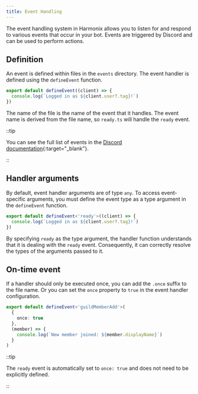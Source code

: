 ```yaml
---
title: Event Handling
---
```


The event handling system in Harmonix allows you to listen for and respond to various events that occur in your bot. Events are triggered by Discord and can be used to perform actions.

## Definition

An event is defined within files in the `events` directory. The event handler is defined using the `defineEvent` function.

```ts [events/ready.ts] icon=bxl:typescript,numbered
export default defineEvent((client) => {
  console.log(`Logged in as ${client.user?.tag}!`)
})
```

The name of the file is the name of the event that it handles. The event name is derived from the file name, so `ready.ts` will handle the `ready` event.

::tip

You can see the full list of events in the [Discord documentation](https://discord.com/developers/docs/topics/gateway-events#receive-events){:target="\_blank"}.

::

## Handler arguments

By default, event handler arguments are of type `any`. To access event-specific arguments, you must define the event type as a type argument in the `defineEvent` function.

```ts [events/ready.ts] icon=bxl:typescript,numbered
export default defineEvent<'ready'>((client) => {
  console.log(`Logged in as ${client.user?.tag}!`)
})
```

By specifying `ready` as the type argument, the handler function understands that it is dealing with the `ready` event. Consequently, it can correctly resolve the types of the arguments passed to it.

## On-time event

If a handler should only be executed once, you can add the `.once` suffix to the file name.
Or you can set the `once` property to `true` in the event handler configuration.

```ts [events/guildMemberAdd.ts] icon=bxl:typescript,numbered
export default defineEvent<'guildMemberAdd'>(
  {
    once: true
  },
  (member) => {
    console.log(`New member joined: ${member.displayName}`)
  }
)
```

::tip

The `ready` event is automatically set to `once: true` and does not need to be explicitly defined.

::
